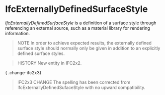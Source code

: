# IfcExternallyDefinedSurfaceStyle

_IfcExternallyDefinedSurfaceStyle_ is a definition of a surface style through referencing an external source, such as a material library for rendering information.<!-- end of definition -->

> NOTE  In order to achieve expected results, the externally defined surface style should normally only be given in addition to an explicitly defined surface styles.

> HISTORY  New entity in IFC2x2.

{ .change-ifc2x3}
> IFC2x3 CHANGE  The spelling has been corrected from IfcExternallyDefinedSufaceStyle with no upward compatibility.
